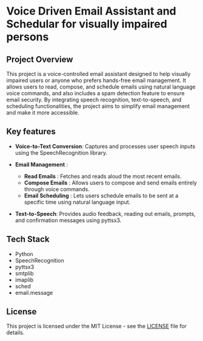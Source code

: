 # Voice Driven Email Assistant and Schedular for visually impaired persons
## Project Overview
This project is a voice-controlled email assistant designed to help visually impaired users or anyone who prefers hands-free email management. It allows users to read, compose, and schedule emails using natural language voice commands, and also includes a spam detection feature to ensure email security. By integrating speech recognition, text-to-speech, and scheduling functionalities, the project aims to simplify email management and make it more accessible.

## Key features
+ **Voice-to-Text Conversion**: Captures and processes user speech inputs using the SpeechRecognition library.

+ **Email Management** :
  + **Read Emails** : Fetches and reads aloud the most recent emails.
  + **Compose Emails** : Allows users to compose and send emails entirely through voice commands.
  + **Email Scheduling** : Lets users schedule emails to be sent at a specific time using natural language input.

+ **Text-to-Speech**: Provides audio feedback, reading out emails, prompts, and confirmation messages using pyttsx3.

## Tech Stack
+ Python
+ SpeechRecognition
+ pyttsx3
+ smtplib
+ imaplib
+ sched
+ email.message


## License
This project is licensed under the MIT License - see the [LICENSE](./LICENSE) file for details.
